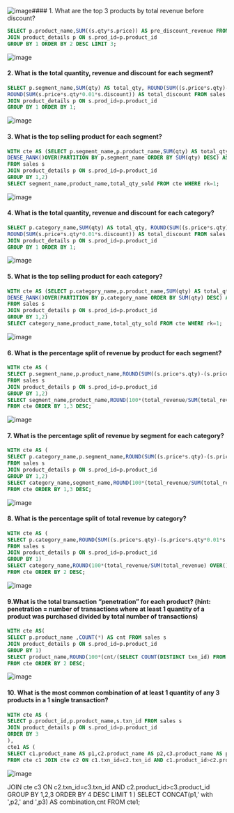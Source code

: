 ![image](https://github.com/shivin316/8__Week_SQL_Challenge/assets/122541994/767ab62f-4d77-4f59-b283-a13957371ae0)#### 1. What are the top 3 products by total revenue before discount?
```sql
SELECT p.product_name,SUM((s.qty*s.price)) AS pre_discount_revenue FROM sales s
JOIN product_details p ON s.prod_id=p.product_id
GROUP BY 1 ORDER BY 2 DESC LIMIT 3;
```
![image](https://github.com/shivin316/8__Week_SQL_Challenge/assets/122541994/7f63388c-4380-4163-9e3c-2e46f600d202)

#### 2. What is the total quantity, revenue and discount for each segment?
```sql
SELECT p.segment_name,SUM(qty) AS total_qty, ROUND(SUM((s.price*s.qty)-(s.price*s.qty*0.01*s.discount))) AS total_revenue ,
ROUND(SUM(s.price*s.qty*0.01*s.discount)) AS total_discount FROM sales s 
JOIN product_details p ON s.prod_id=p.product_id
GROUP BY 1 ORDER BY 1;
```
![image](https://github.com/shivin316/8__Week_SQL_Challenge/assets/122541994/eeaf9bef-5778-4af5-9e8e-73c6902fab97)


#### 3. What is the top selling product for each segment?
```sql
WITH cte AS (SELECT p.segment_name,p.product_name,SUM(qty) AS total_qty_sold,
DENSE_RANK()OVER(PARTITION BY p.segment_name ORDER BY SUM(qty) DESC) AS rk  
FROM sales s 
JOIN product_details p ON s.prod_id=p.product_id
GROUP BY 1,2)
SELECT segment_name,product_name,total_qty_sold FROM cte WHERE rk=1;
```
![image](https://github.com/shivin316/8__Week_SQL_Challenge/assets/122541994/9db28c69-a997-4fac-9e07-f858139444a3)

#### 4. What is the total quantity, revenue and discount for each category?
```sql
SELECT p.category_name,SUM(qty) AS total_qty, ROUND(SUM((s.price*s.qty)-(s.price*s.qty*0.01*s.discount))) AS total_revenue ,
ROUND(SUM(s.price*s.qty*0.01*s.discount)) AS total_discount FROM sales s 
JOIN product_details p ON s.prod_id=p.product_id
GROUP BY 1 ORDER BY 1;
```
![image](https://github.com/shivin316/8__Week_SQL_Challenge/assets/122541994/170dd162-b5ae-430e-90c3-1ba391d1c4d4)

#### 5. What is the top selling product for each category?
```sql
WITH cte AS (SELECT p.category_name,p.product_name,SUM(qty) AS total_qty_sold,
DENSE_RANK()OVER(PARTITION BY p.category_name ORDER BY SUM(qty) DESC) AS rk  
FROM sales s 
JOIN product_details p ON s.prod_id=p.product_id
GROUP BY 1,2)
SELECT category_name,product_name,total_qty_sold FROM cte WHERE rk=1;
```
![image](https://github.com/shivin316/8__Week_SQL_Challenge/assets/122541994/1b0726e4-28b4-4b18-9a09-ffaba8d40270)

#### 6. What is the percentage split of revenue by product for each segment?
```sql
WITH cte AS (
SELECT p.segment_name,p.product_name,ROUND(SUM((s.price*s.qty)-(s.price*s.qty*0.01*s.discount))) AS total_revenue
FROM sales s 
JOIN product_details p ON s.prod_id=p.product_id
GROUP BY 1,2)
SELECT segment_name,product_name,ROUND(100*(total_revenue/SUM(total_revenue) OVER(PARTITION BY segment_name)::NUMERIC),2) AS pct
FROM cte ORDER BY 1,3 DESC;
```
![image](https://github.com/shivin316/8__Week_SQL_Challenge/assets/122541994/6277c215-4575-4dc9-b438-4d79aabe1c76)

#### 7. What is the percentage split of revenue by segment for each category?
```sql
WITH cte AS (
SELECT p.category_name,p.segment_name,ROUND(SUM((s.price*s.qty)-(s.price*s.qty*0.01*s.discount))) AS total_revenue
FROM sales s 
JOIN product_details p ON s.prod_id=p.product_id
GROUP BY 1,2)
SELECT category_name,segment_name,ROUND(100*(total_revenue/SUM(total_revenue) OVER(PARTITION BY category_name)::NUMERIC),2) AS pct
FROM cte ORDER BY 1,3 DESC;
```
![image](https://github.com/shivin316/8__Week_SQL_Challenge/assets/122541994/f9e0e929-e11c-437d-b245-0b2076122c6d)

#### 8. What is the percentage split of total revenue by category?
```sql
WITH cte AS (
SELECT p.category_name,ROUND(SUM((s.price*s.qty)-(s.price*s.qty*0.01*s.discount))) AS total_revenue
FROM sales s 
JOIN product_details p ON s.prod_id=p.product_id
GROUP BY 1)
SELECT category_name,ROUND(100*(total_revenue/SUM(total_revenue) OVER()::NUMERIC),2) AS pct
FROM cte ORDER BY 2 DESC;
```
![image](https://github.com/shivin316/8_Week_SQL_Challenge/assets/122541994/02d1a463-1ba5-49fa-9f21-5c0c9385c1f5)

#### 9.What is the total transaction “penetration” for each product? (hint: penetration = number of transactions where at least 1 quantity of a product was purchased divided by total number of transactions)
```sql
WITH cte AS(
SELECT p.product_name ,COUNT(*) AS cnt FROM sales s
JOIN product_details p ON s.prod_id=p.product_id
GROUP BY 1)
SELECT product_name,ROUND(100*(cnt/(SELECT COUNT(DISTINCT txn_id) FROM sales)::NUMERIC),2) AS penetration_pct
FROM cte ORDER BY 2 DESC;
```
![image](https://github.com/shivin316/8__Week_SQL_Challenge/assets/122541994/2fa24220-2a15-4c54-851b-da936043de60)

#### 10. What is the most common combination of at least 1 quantity of any 3 products in a 1 single transaction?
```sql
WITH cte AS (
SELECT p.product_id,p.product_name,s.txn_id FROM sales s
JOIN product_details p ON s.prod_id=p.product_id
ORDER BY 3
),
cte1 AS (
SELECT c1.product_name AS p1,c2.product_name AS p2,c3.product_name AS p3,COUNT(*) AS cnt
FROM cte c1 JOIN cte c2 ON c1.txn_id=c2.txn_id AND c1.product_id>c2.product_id
```
![image](https://github.com/shivin316/8__Week_SQL_Challenge/assets/122541994/53156236-124e-48e9-ad13-c7e280b4377c)


JOIN cte c3 ON c2.txn_id=c3.txn_id AND c2.product_id>c3.product_id
GROUP BY 1,2,3
ORDER BY 4 DESC LIMIT 1
)
SELECT CONCAT(p1,' with ',p2,' and ',p3) AS combination,cnt FROM cte1;
